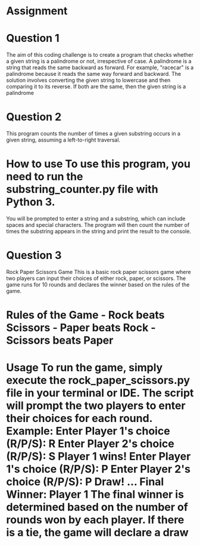 # Assignment
# Question 1
The aim of this coding challenge is to create a program that checks whether a given string is a palindrome or not, irrespective of case. 
A palindrome is a string that reads the same backward as forward.
For example, "racecar" is a palindrome because it reads the same way forward and backward. 
The solution involves converting the given string to lowercase and then comparing it to its reverse. 
If both are the same, then the given string is a palindrome

# Question 2
This program counts the number of times a given substring occurs in a given string, assuming a left-to-right traversal. 
# How to use To use this program, you need to run the substring_counter.py file with Python 3. 
You will be prompted to enter a string and a substring, which can include spaces and special characters. The program will then count the number of times the substring appears in the string and print the result to the console.

# Question 3
Rock Paper Scissors Game This is a basic rock paper scissors game where two players can input their choices of either rock, paper, or scissors. The game runs for 10 rounds and declares the winner based on the rules of the game.
# Rules of the Game - Rock beats Scissors - Paper beats Rock - Scissors beats Paper 
# Usage To run the game, simply execute the rock_paper_scissors.py file in your terminal or IDE. The script will prompt the two players to enter their choices for each round. Example: Enter Player 1's choice (R/P/S): R Enter Player 2's choice (R/P/S): S Player 1 wins! Enter Player 1's choice (R/P/S): P Enter Player 2's choice (R/P/S): P Draw! ... Final Winner: Player 1 The final winner is determined based on the number of rounds won by each player. If there is a tie, the game will declare a draw
